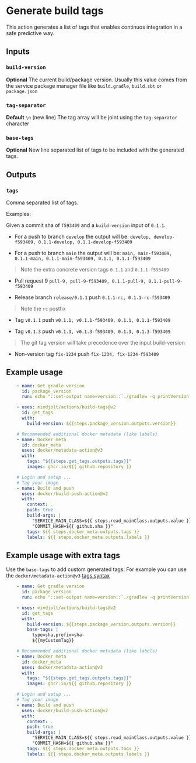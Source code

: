 # Generate build tags

This action generates a list of tags that enables continuos integration in a safe predictive way.

## Inputs

### `build-version`

**Optional** The current build/package version. Usually this value comes from the service package manager file like `build.gradle`, `build.sbt` or `package.json`

### `tag-separator`

**Default** `\n` (new line)
The tag array will be joint using the `tag-separator` character

### `base-tags`

**Optional**
New line separated list of tags to be included with the generated tags.

## Outputs

### `tags`

Comma separated list of tags.

Examples:

Given a commit sha of `f593409` and a `build-version` input of `0.1.1`.

* For a push to branch `develop` the output will be:
`develop, develop-f593409, 0.1.1-develop, 0.1.1-develop-f593409`

* For a push to branch `main` the output will be:
`main, main-f593409, 0.1.1-main, 0.1.1-main-f593409, 0.1.1, 0.1.1-f593409`

> Note the extra concrete version tags `0.1.1` and `0.1.1-f593409`

* Pull request 9
`pull-9, pull-9-f593409, 0.1.1-pull-9, 0.1.1-pull-9-f593409`

* Release branch `release/0.1.1` push
`0.1.1-rc, 0.1.1-rc-f593409`

> Note the `rc` postfix

* Tag `v0.1.1` push
`v0.1.1, v0.1.1-f593409, 0.1.1, 0.1.1-f593409`

* Tag `v0.1.3` push
`v0.1.3, v0.1.3-f593409, 0.1.3, 0.1.3-f593409`

> The git tag version will take precedence over the input build-version

* Non-version tag `fix-1234` push
`fix-1234, fix-1234-f593409`

## Example usage

```yaml
    - name: Get gradle version
      id: package_version
      run: echo "::set-output name=version::`./gradlew -q printVersion`"

    - uses: mindjolt/actions/build-tags@v2
      id: get_tags
      with:
        build-version: ${{steps.package_version.outputs.version}}

    # Recommended additional docker metadata (like labels)
    - name: Docker meta
      id: docker_meta
      uses: docker/metadata-action@v3
      with:
        tags: "${{steps.get_tags.outputs.tags}}"
        images: ghcr.io/${{ github.repository }}

    # Login and setup ...
    # Tag your image
    - name: Build and push
      uses: docker/build-push-action@v2
      with:
        context: .
        push: true
        build-args: |
          "SERVICE_MAIN_CLASS=${{ steps.read_mainClass.outputs.value }}"
          "COMMIT_HASH=${{ github.sha }}"
        tags: ${{ steps.docker_meta.outputs.tags }}
        labels: ${{ steps.docker_meta.outputs.labels }}
```

## Example usage with extra tags

Use the `base-tags` to add custom generated tags. For example you can use the `docker/metadata-action@v3` [tags syntax](https://github.com/docker/metadata-action#tags-input)

```yaml
    - name: Get gradle version
      id: package_version
      run: echo "::set-output name=version::`./gradlew -q printVersion`"

    - uses: mindjolt/actions/build-tags@v2
      id: get_tags
      with:
        build-version: ${{steps.package_version.outputs.version}}
        base-tags: |
          type=sha,prefix=sha-
          ${{myCustomTag}}

    # Recommended additional docker metadata (like labels)
    - name: Docker meta
      id: docker_meta
      uses: docker/metadata-action@v3
      with:
        tags: "${{steps.get_tags.outputs.tags}}"
        images: ghcr.io/${{ github.repository }}

    # Login and setup ...
    # Tag your image
    - name: Build and push
      uses: docker/build-push-action@v2
      with:
        context: .
        push: true
        build-args: |
          "SERVICE_MAIN_CLASS=${{ steps.read_mainClass.outputs.value }}"
          "COMMIT_HASH=${{ github.sha }}"
        tags: ${{ steps.docker_meta.outputs.tags }}
        labels: ${{ steps.docker_meta.outputs.labels }}
```

